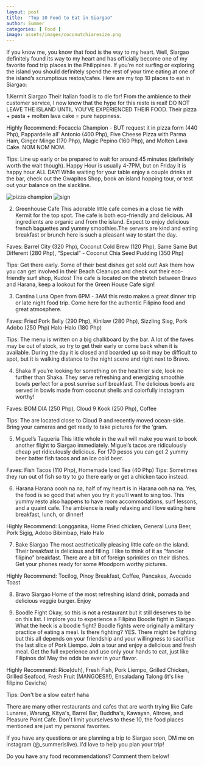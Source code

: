 ```yaml
---
layout: post
title:  "Top 10 Food to Eat in Siargao"
author: Summer
categories: [ Food ]
image: assets/images/coconutchiaresize.png
---
```

If you know me, you know that food is the way to my heart. Well, Siargao definitely found its way to my heart and has officially become one of my favorite food trip places in the Philippines. If you’re not surfing or exploring the island you should definitely spend the rest of your time eating at one of the island’s scrumptious restos/cafes. Here are my top 10 places to eat in Siargao:

1.Kermit Siargao Their Italian food is to die for! From the ambience to their customer service, I now know that the hype for this resto is real! DO NOT LEAVE THE ISLAND UNTIL YOU’VE EXPERIENCED THEIR FOOD. Their pizza + pasta + molten lava cake = pure happiness. 

Highly Recommend: Focaccia Champion - BUT request it in pizza form (440 Php), Pappardelle all’ Antonio (400 Php), Five Cheese Pizza with Parma Ham, Ginger Minge (170 Php), Magic Pepino (160 Php), and Molten Lava Cake. NOM NOM NOM.

Tips: Line up early or be prepared to wait for around 45 minutes (definitely worth the wait though). Happy Hour is usually 4-7PM, but on Friday it is happy hour ALL DAY! While waiting for your table enjoy a couple drinks at the bar, check out the Gwapitos Shop, book an island hopping tour, or test out your balance on the slackline.

![pizza champion](/assets/images/.png)
![sign]()

2. Greenhouse Cafe
This adorable little cafe comes in a close tie with Kermit for the top spot. The cafe is both eco-friendly and delicious. All ingredients are organic and from the island. Expect to enjoy delicious french baguettes and yummy smoothies.The servers are kind and eating breakfast or brunch here is such a pleasant way to start the day. 

Faves: Barrel City (320 Php), Coconut Cold Brew (120 Php), Same Same But Different (280 Php), “Special” - Coconut Chia Seed Pudding (350 Php)


Tips: Get there early. Some of their best dishes get sold out! Ask them how you can get involved in their Beach Cleanups and check out their eco-friendly surf shop, Kudos! The cafe is located on the stretch between Bravo and Harana, keep a lookout for the Green House Cafe sign!


3. Cantina Luna
Open from 6PM - 3AM this resto makes a great dinner trip or late night food trip. Come here for the authentic Filipino food and great atmosphere.

Faves: Fried Pork Belly (290 Php), Kinilaw (280 Php), Sizzling Sisg, Pork Adobo (250 Php) Halo-Halo (180 Php)

Tips: The menu is written on a big chalkboard by the bar. A lot of the faves may be out of stock, so try to get their early or come back when it is available. During the day it is closed and boarded up so it may be difficult to spot, but it is walking distance to the night scene and right next to Bravo. 

4. Shaka
If you’re looking for something on the healthier side, look no further than Shaka. They serve refreshing and energizing smoothie bowls perfect for a post sunrise surf breakfast. The delicious bowls are served in bowls made from coconut shells and colorfully instagram worthy!

Faves: BOM DIA (250 Php), Cloud 9 Kook (250 Php), Coffee

Tips: The are located close to Cloud 9 and recently moved ocean-side. Bring your cameras and get ready to take pictures for the ‘gram. 

5. Miguel’s Taqueria 
This little whole in the wall will make you want to book another flight to Siargao immediately. Miguel’s tacos are ridiculously cheap yet ridiculously delicious. For 170 pesos you can get 2 yummy beer batter fish tacos and an ice cold beer.

Faves: Fish Tacos (110 Php), Homemade Iced Tea (40 Php)
Tips: Sometimes they run out of fish so try to go there early or get a chicken taco instead.  

6. Harana
Harana oooh na na, half of my heart is in Harana ooh na na. Yes, the food is so good that when you try it you’ll want to sing too. This yummy resto also happens to have room accommodations, surf lessons, and a quaint cafe. The ambience is really relaxing and I love eating here breakfast, lunch, or dinner! 

Highly Recommend: Longganisa, Home Fried chicken, General Luna Beer, Pork Sigig, Adobo Bibimbap, Halo Halo


7. Bake Siargao 
The most aesthetically pleasing little cafe on the island. Their breakfast is delicious and filling. I like to think of it as "fancier filipino" breakfast. There are a bit of foreign sprinkles on their dishes. Get your phones ready for some #foodporn worthy pictures. 

Highly Recommend: Tocilog, Pinoy Breakfast, Coffee, Pancakes, Avocado Toast

8. Bravo Siargao
Home of the most refreshing island drink, pomada and delicious veggie burger. Enjoy 

10. Boodle Fight
Okay, so this is not a restaurant but it still deserves to be on this list. I implore you to experience a Filipino Boodle fight in Siargao. What the heck is a boodle fight? Boodle fights were originally a military practice of eating a meal. Is there fighting? YES. There might be fighting but this all depends on your friendship and your willingness to sacrifice the last slice of Pork Liempo. Join a tour and enjoy a delicious and fresh meal. Get the full experience and use only your hands to eat, just like Filipinos do! May the odds be ever in your flavor. 

Highly Recommend: Rice(duh), Fresh Fish, Pork Liempo, Grilled Chicken, Grilled Seafood, Fresh Fruit (MANGOES!!!), Ensaladang Talong (it's like filipino Ceviche)

Tips: Don't be a slow eater! haha

There are many other restaurants and cafes that are worth trying like Cafe Lunares, Warung, Kitya's, Barrel Bar, Buddha's, Kawayan, Altrove, and Pleasure Point Cafe. Don't limit yourselves to these 10, the food places mentioned are just my personal favorites. 

If you have any questions or are planning a trip to Siargao soon, DM me on instagram (@_summerislive). I'd love to help you plan your trip!

Do you have any food recommendations? Comment them below! 
